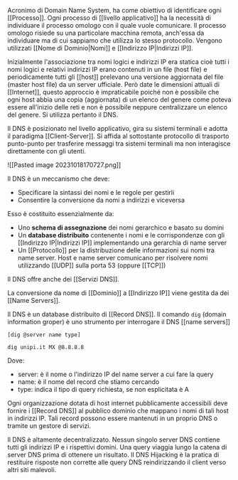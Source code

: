Acronimo di Domain Name System, ha come obiettivo di identificare ogni [[Processo]].
Ogni processo di [[livello applicativo]] ha la necessità di individuare il processo omologo con il quale vuole comunicare. Il processo omologo risiede su una particolare macchina remota, anch'essa da individuare ma di cui sappiamo che utilizza lo stesso protocollo.
Vengono utilizzati [[Nome di Dominio|Nomi]] e [[Indirizzo IP|Indirizzi IP]].

Inizialmente l'associazione tra nomi logici e indirizzi IP era statica cioè tutti i nomi logici e relativi indirizzi IP erano contenuti in un file (host file) e periodicamente tutti gli [[host]] prelevano una versione aggiornata del file (master host file) da un server ufficiale.
Però date le dimensioni attuali di [[Internet]], questo approccio è impraticabile poiché non è possibile che ogni host abbia una copia (aggiornata) di un elenco del genere come poteva essere all'inizio delle reti e non è possibile neppure centralizzare un elenco del genere.
Si utilizza pertanto il DNS.

Il DNS è posizionato nel livello applicativo, gira su sistemi terminali e adotta il paradigma [[Client-Server]].
Si affida al sottostante protocollo di trasporto punto-punto per trasferire messaggi tra sistemi terminali ma non interagisce direttamente con gli utenti.

![[Pasted image 20231018170727.png]]

Il DNS è un meccanismo che deve:
- Specificare la sintassi dei nomi e le regole per gestirli
- Consentire la conversione da nomi a indirizzi e viceversa

Esso è costituito essenzialmente da:
- Uno **schema di assegnazione** dei nomi gerarchico e basato su domini
- Un **database distribuito** contenente i nomi e le corrispondenze con gli [[Indirizzo IP|Indirizzi IP]] implementando una gerarchia di name server
- Un [[Protocollo]] per la distribuzione delle informazioni sui nomi tra name server. Host e name server comunicano per risolvere nomi utilizzando [[UDP]] sulla porta 53 (oppure [[TCP]])

Il DNS offre anche dei [[Servizi DNS]].

La conversione da nome di [[Dominio]] a [[Indirizzo IP]] viene gestita da dei [[Name Servers]].


Il DNS è un database distribuito di [[Record DNS]].
Il comando `dig` (domain information groper) è uno strumento per interrogare il DNS [[name servers]] 
```dns
[dig @server name type]

dig unipi.it MX @8.8.8.8
``` 
Dove:
- server: è il nome o l'indirizzo IP del name server a cui fare la query
- name: è il nome del record che stiamo cercando
- type: indica il tipo di query richiesta, se non esplicitata è A

Ogni organizzazione dotata di host internet pubblicamente accessibili deve fornire i [[Record DNS]] al pubblico dominio che mappano i nomi di tali host in indirizzi IP.
Tali record possono essere mantenuti in un proprio DNS o tramite un gestore di servizi.

Il DNS è altamente decentralizzato. Nessun singolo server DNS contiene tutti gli indirizzi IP e i rispettivi domini. Una query viaggia lungo la catena di server DNS prima di ottenere un risultato. Il DNS Hijacking è la pratica di restituire risposte non corrette alle query DNS reindirizzando il client verso altri siti malevoli.

